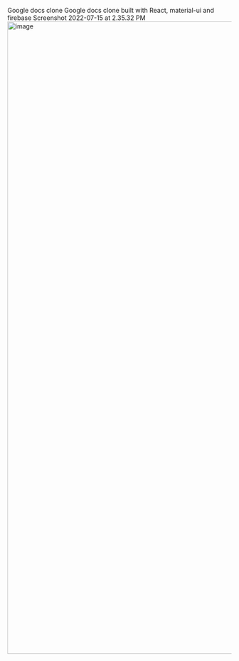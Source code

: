 Google docs clone
Google docs clone built with React, material-ui and firebase
Screenshot 2022-07-15 at 2.35.32 PM<img width="1422" alt="image" src="https://user-images.githubusercontent.com/59396908/179215735-3b8eab9a-301b-4309-bc0e-b0d3613e31aa.png">
